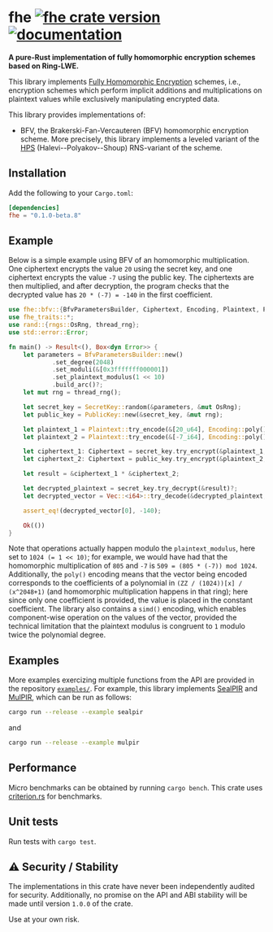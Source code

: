 # fhe [![fhe crate version](https://img.shields.io/crates/v/fhe.svg)](https://crates.io/crates/fhe) [![documentation](https://docs.rs/fhe/badge.svg)](https://docs.rs/fhe)

**A pure-Rust implementation of fully homomorphic encryption schemes based on Ring-LWE.**

This library implements [Fully Homomorphic Encryption](https://en.wikipedia.org/wiki/Homomorphic_encryption#Fully_homomorphic_encryption) schemes, i.e., encryption schemes which perform implicit additions and multiplications on plaintext values while exclusively manipulating encrypted data.

This library provides implementations of:

* BFV, the Brakerski-Fan-Vercauteren (BFV) homomorphic encryption scheme.
  More precisely, this library implements a leveled variant of the [HPS](https://eprint.iacr.org/2018/117) (Halevi--Polyakov--Shoup) RNS-variant of the scheme.

## Installation

Add the following to your `Cargo.toml`:

```toml
[dependencies]
fhe = "0.1.0-beta.8"
```

## Example

Below is a simple example using BFV of an homomorphic multiplication.
One ciphertext encrypts the value `20` using the secret key, and one ciphertext encrypts the value `-7` using the public key. The ciphertexts are then multiplied, and after decryption, the program checks that the decrypted value has `20 * (-7) = -140` in the first coefficient.

```rust
use fhe::bfv::{BfvParametersBuilder, Ciphertext, Encoding, Plaintext, PublicKey, SecretKey};
use fhe_traits::*;
use rand::{rngs::OsRng, thread_rng};
use std::error::Error;

fn main() -> Result<(), Box<dyn Error>> {
    let parameters = BfvParametersBuilder::new()
            .set_degree(2048)
            .set_moduli(&[0x3fffffff000001])
            .set_plaintext_modulus(1 << 10)
            .build_arc()?;
    let mut rng = thread_rng();

    let secret_key = SecretKey::random(&parameters, &mut OsRng);
    let public_key = PublicKey::new(&secret_key, &mut rng);

    let plaintext_1 = Plaintext::try_encode(&[20_u64], Encoding::poly(), &parameters)?;
    let plaintext_2 = Plaintext::try_encode(&[-7_i64], Encoding::poly(), &parameters)?;

    let ciphertext_1: Ciphertext = secret_key.try_encrypt(&plaintext_1, &mut rng)?;
    let ciphertext_2: Ciphertext = public_key.try_encrypt(&plaintext_2, &mut rng)?;

    let result = &ciphertext_1 * &ciphertext_2;

    let decrypted_plaintext = secret_key.try_decrypt(&result)?;
    let decrypted_vector = Vec::<i64>::try_decode(&decrypted_plaintext, Encoding::poly())?;

    assert_eq!(decrypted_vector[0], -140);

    Ok(())
}
```

Note that operations actually happen modulo the `plaintext_modulus`, here set to `1024 (= 1 << 10)`; for example, we would have had that the homomorphic multiplication of `805` and `-7` is `509 = (805 * (-7)) mod 1024`. Additionally, the `poly()` encoding means that the vector being encoded corresponds to the coefficients of a polynomial in `(ZZ / (1024))[x] / (x^2048+1)` (and homomorphic multiplication happens in that ring); here since only one coefficient is provided, the value is placed in the constant coefficient. The library also contains a `simd()` encoding, which enables component-wise operation on the values of the vector, provided the technical limitation that the plaintext modulus is congruent to `1` modulo twice the polynomial degree.

## Examples

More examples exercizing multiple functions from the API are provided in the repository [`examples/`](./examples/). For example, this library implements [SealPIR](https://eprint.iacr.org/2017/1142) and [MulPIR](https://eprint.iacr.org/2019/1483), which can be run as follows:

```bash
cargo run --release --example sealpir
```

and

```bash
cargo run --release --example mulpir
```

## Performance

Micro benchmarks can be obtained by running `cargo bench`. This crate uses [criterion.rs](https://criterion.rs) for benchmarks.

## Unit tests

Run tests with `cargo test`.

## ⚠️ Security / Stability

The implementations in this crate have never been independently audited for security.
Additionally, no promise on the API and ABI stability will be made until version `1.0.0` of the crate.

Use at your own risk.
